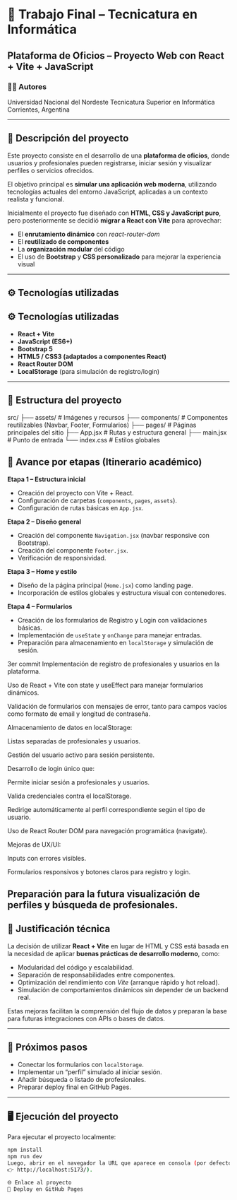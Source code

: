 # 🧩 Trabajo Final – Tecnicatura en Informática  
## Plataforma de Oficios – Proyecto Web con React + Vite + JavaScript

### 👩‍💻 Autores

Universidad Nacional del Nordeste
Tecnicatura Superior en Informática  
Corrientes, Argentina  

---

## 📖 Descripción del proyecto

Este proyecto consiste en el desarrollo de una **plataforma de oficios**, donde usuarios y profesionales pueden registrarse, iniciar sesión y visualizar perfiles o servicios ofrecidos.  

El objetivo principal es **simular una aplicación web moderna**, utilizando tecnologías actuales del entorno JavaScript, aplicadas a un contexto realista y funcional.  

Inicialmente el proyecto fue diseñado con **HTML, CSS y JavaScript puro**, pero posteriormente se decidió **migrar a React con Vite** para aprovechar:  

- El **enrutamiento dinámico** con *react-router-dom*  
- El **reutilizado de componentes**  
- La **organización modular** del código  
- El uso de **Bootstrap** y **CSS personalizado** para mejorar la experiencia visual  

---

## ⚙️ Tecnologías utilizadas

## ⚙️ Tecnologías utilizadas

- **React + Vite**
- **JavaScript (ES6+)**
- **Bootstrap 5**
- **HTML5 / CSS3 (adaptados a componentes React)**
- **React Router DOM**
- **LocalStorage** (para simulación de registro/login)

---



## 📁 Estructura del proyecto

src/
├── assets/ # Imágenes y recursos
├── components/ # Componentes reutilizables (Navbar, Footer, Formularios)
├── pages/ # Páginas principales del sitio
├── App.jsx # Rutas y estructura general
├── main.jsx # Punto de entrada
└── index.css # Estilos globales


## 🧱 Avance por etapas (Itinerario académico)

**Etapa 1 – Estructura inicial**
- Creación del proyecto con Vite + React.  
- Configuración de carpetas (`components`, `pages`, `assets`).  
- Configuración de rutas básicas en `App.jsx`.  

**Etapa 2 – Diseño general**
- Creación del componente `Navigation.jsx` (navbar responsive con Bootstrap).  
- Creación del componente `Footer.jsx`.  
- Verificación de responsividad.  

**Etapa 3 – Home y estilo**
- Diseño de la página principal (`Home.jsx`) como landing page.  
- Incorporación de estilos globales y estructura visual con contenedores.  

**Etapa 4 – Formularios**
- Creación de los formularios de Registro y Login con validaciones básicas.  
- Implementación de `useState` y `onChange` para manejar entradas.  
- Preparación para almacenamiento en `localStorage` y simulación de sesión.  

3er commit 
Implementación de registro de profesionales y usuarios en la plataforma.

Uso de React + Vite con state y useEffect para manejar formularios dinámicos.

Validación de formularios con mensajes de error, tanto para campos vacíos como formato de email y longitud de contraseña.

Almacenamiento de datos en localStorage:

Listas separadas de profesionales y usuarios.

Gestión del usuario activo para sesión persistente.

Desarrollo de login único que:

Permite iniciar sesión a profesionales y usuarios.

Valida credenciales contra el localStorage.

Redirige automáticamente al perfil correspondiente según el tipo de usuario.

Uso de React Router DOM para navegación programática (navigate).

Mejoras de UX/UI:

Inputs con errores visibles.

Formularios responsivos y botones claros para registro y login.

Preparación para la futura visualización de perfiles y búsqueda de profesionales.
---

## 🧠 Justificación técnica

La decisión de utilizar **React + Vite** en lugar de HTML y CSS está basada en la necesidad de aplicar **buenas prácticas de desarrollo moderno**, como:

- Modularidad del código y escalabilidad.  
- Separación de responsabilidades entre componentes.  
- Optimización del rendimiento con *Vite* (arranque rápido y hot reload).  
- Simulación de comportamientos dinámicos sin depender de un backend real.  

Estas mejoras facilitan la comprensión del flujo de datos y preparan la base para futuras integraciones con APIs o bases de datos.

---

## 🚀 Próximos pasos

- Conectar los formularios con `localStorage`.  
- Implementar un “perfil” simulado al iniciar sesión.  
- Añadir búsqueda o listado de profesionales.  
- Preparar deploy final en GitHub Pages.

---

## 🖥️ Ejecución del proyecto

Para ejecutar el proyecto localmente:

```bash
npm install
npm run dev
Luego, abrir en el navegador la URL que aparece en consola (por defecto:
👉 http://localhost:5173/).

🌐 Enlace al proyecto
🔗 Deploy en GitHub Pages
